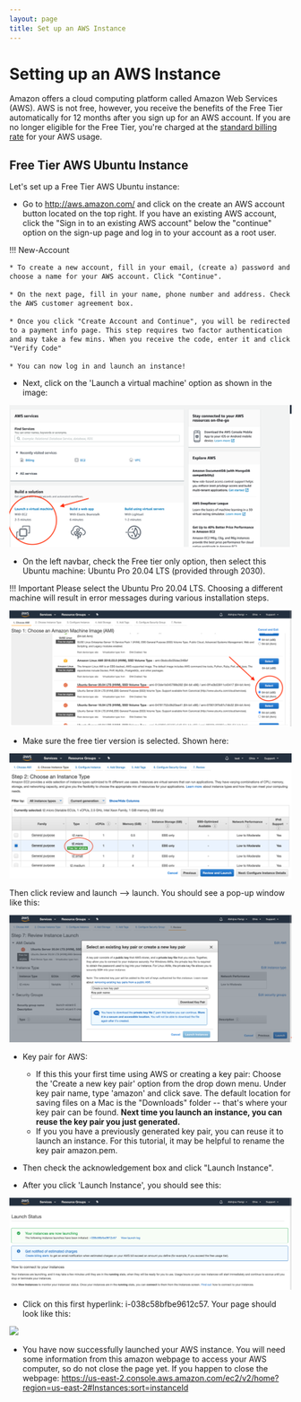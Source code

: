 ```yaml
---
layout: page
title: Set up an AWS Instance
---
```


Setting up an AWS Instance
==========================


Amazon offers a cloud computing platform called Amazon Web Services (AWS). AWS is not free, however, you receive the benefits of the Free Tier automatically for 12 months after you sign up for an AWS account. If you are no longer eligible for the Free Tier, you're charged at the [standard billing rate](https://docs.aws.amazon.com/awsaccountbilling/latest/aboutv2/free-tier-eligibility.html) for your AWS usage.

## Free Tier AWS Ubuntu Instance

Let's set up a Free Tier AWS Ubuntu instance:

* Go to <http://aws.amazon.com/> and click on the create an AWS account button located on the top right. If you have an existing AWS account, click the "Sign in to an existing AWS account" below the "continue" option on the sign-up page and log in to your account as a root user.

!!! New-Account

    * To create a new account, fill in your email, (create a) password and choose a name for your AWS account. Click "Continue".

    * On the next page, fill in your name, phone number and address. Check the AWS customer agreement box.

    * Once you click "Create Account and Continue", you will be redirected to a payment info page. This step requires two factor authentication and may take a few mins. When you receive the code, enter it and click "Verify Code"

    * You can now log in and launch an instance!


* Next, click on the 'Launch a virtual machine' option as shown in the image:

![](images/Launch.png)

* On the left navbar, check the Free tier only option, then select this Ubuntu machine: Ubuntu Pro 20.04 LTS (provided through 2030).

!!! Important
    Please select the Ubuntu Pro 20.04 LTS. Choosing a different machine will result in error messages during various installation steps.

![](images/Ubuntu.png)

* Make sure the free tier version is selected. Shown here:

![](images/AWS_Free_Tier.png)


Then click review and launch --> launch. You should see a pop-up window like this:

![](images/KeyPair.png)

* Key pair for AWS:

   - If this this your first time using AWS or creating a key pair: Choose the 'Create a new key pair' option from the drop down menu. Under key pair name, type   'amazon' and click save. The default location for saving files on a Mac is the "Downloads" folder -- that's where your key pair can be found.  **Next time you launch an instance, you can reuse the key pair you just generated.**
   - If you you have a previously generated key pair, you can reuse it to launch an instance. For this tutorial, it may be helpful to rename the key pair amazon.pem.

* Then check the acknowledgement box and click "Launch Instance".

* After you click 'Launch Instance', you should see this:

![](images/launching.png)

* Click on this first hyperlink: i-038c58bfbe9612c57. Your page should look like this:

![](https://i.imgur.com/JifclmQ.png)

* You have now successfully launched your AWS instance. You will need some information from this amazon webpage to access your AWS computer, so do not close the page yet. If you happen to close the webpage: https://us-east-2.console.aws.amazon.com/ec2/v2/home?region=us-east-2#Instances:sort=instanceId
